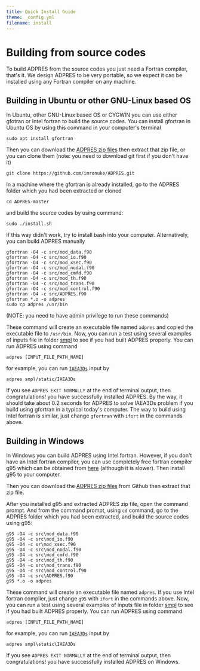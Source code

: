 ```yaml
---
title: Quick Install Guide
theme: _config.yml
filename: install
---
```


# Building from source codes
To build ADPRES from the source codes you just need a Fortran compiler, that's it. We design ADPRES to be very portable, so we expect it can be installed using any Fortran compiler on any machine.

## Building in Ubuntu or other GNU-Linux based OS
In Ubuntu, other GNU-Linux based OS or CYGWIN you can use either gfotran or Intel fortran to build the source codes. You can install gfortran in Ubuntu OS by using this command in your computer's terminal

```
sudo apt install gfortran
```

Then you can download the [ADPRES zip files](https://github.com/imronuke/ADPRES/archive/master.zip) then extract that zip file, or you can clone them (note: you need to download git first if you don't have it)

```
git clone https://github.com/imronuke/ADPRES.git
```

In a machine where the gfortran is already installed, go to the ADPRES folder which you had been extracted or cloned

```
cd ADPRES-master
```

and build the source codes by using command:

```
sudo ./install.sh
```

If this way didn't work, try to install bash into your computer. Alternatively, you can build ADPRES manually

```
gfortran -O4 -c src/mod_data.f90
gfortran -O4 -c src/mod_io.f90
gfortran -O4 -c src/mod_xsec.f90
gfortran -O4 -c src/mod_nodal.f90
gfortran -O4 -c src/mod_cmfd.f90
gfortran -O4 -c src/mod_th.f90
gfortran -O4 -c src/mod_trans.f90
gfortran -O4 -c src/mod_control.f90
gfortran -O4 -c src/ADPRES.f90
gfortran *.o -o adpres
sudo cp adpres /usr/bin
```

(NOTE: you need to have admin privilege to run these commands)

These command will create an executable file named `adpres` and copied the executable file to `/usr/bin`. Now, you can run a test using several examples of inputs file in folder [smpl](https://github.com/imronuke/ADPRES/tree/master/smpl) to see if you had built ADPRES properly. You can run ADPRES using command

```
adpres [INPUT_FILE_PATH_NAME]
```

for example, you can run [`IAEA3Ds`](https://github.com/imronuke/ADPRES/blob/master/smpl/static/IAEA3Ds) input by

```
adpres smpl/static/IAEA3Ds
```

If you see `ADPRES EXIT NORMALLY` at the end of terminal output, then congratulations! you have successfully installed ADPRES. By the way, it should take about 0.2 seconds for ADPRES to solve IAEA3Ds problem if you build using gfortran in a typical today's computer. The way to build using Intel fortran is similar, just change `gfortran` with `ifort` in the commands above.

## Building in Windows
In Windows you can build ADPRES using Intel fortran. However, if you don't have an Intel fortran compiler, you can use completely free fortran compiler g95 which can be obtained from [here](https://www.fortran.com/wp-content/uploads/2013/05/g95-Mingw_201210.exe) (although it is slower). Then install g95 to your computer.

Then you can download the [ADPRES zip files](https://github.com/imronuke/ADPRES/archive/master.zip) from Github then extract that zip file.

After you installed g95 and extracted ADPRES zip file, open the command prompt. And from the command prompt, using `cd` command, go to the  ADPRES folder which you had been extracted, and build the source codes using g95:

```
g95 -O4 -c src\mod_data.f90
g95 -O4 -c src\mod_io.f90
g95 -O4 -c sr\mod_xsec.f90
g95 -O4 -c src\mod_nodal.f90
g95 -O4 -c src\mod_cmfd.f90
g95 -O4 -c src\mod_th.f90
g95 -O4 -c src\mod_trans.f90
g95 -O4 -c src\mod_control.f90
g95 -O4 -c src\ADPRES.f90
g95 *.o -o adpres
```

These command will create an executable file named `adpres`. If you use Intel fortran compiler, just change `g95` with `ifort` in the commands above. Now, you can run a test using several examples of inputs file in folder [smpl](https://github.com/imronuke/ADPRES/tree/master/smpl) to see if you had built ADPRES properly. You can run ADPRES using command

```
adpres [INPUT_FILE_PATH_NAME]
```

for example, you can run [`IAEA3Ds`](https://github.com/imronuke/ADPRES/blob/master/smpl/static/IAEA3Ds) input by

```
adpres smpl\static\IAEA3Ds
```

If you see `ADPRES EXIT NORMALLY` at the end of terminal output, then congratulations! you have successfully installed ADPRES on Windows.
